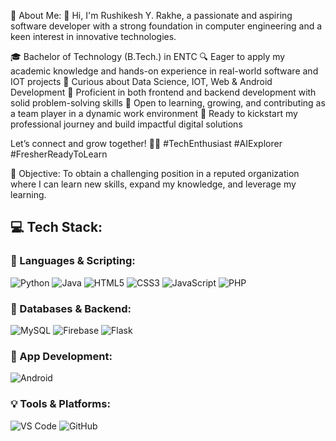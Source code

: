 💫 About Me:
👋 Hi, I'm Rushikesh Y. Rakhe, a passionate and aspiring software developer with a strong foundation in computer engineering and a keen interest in innovative technologies.

🎓 Bachelor of Technology (B.Tech.) in ENTC
🔍 Eager to apply my academic knowledge and hands-on experience in real-world software and IOT projects
🧠 Curious about Data Science, IOT, Web & Android Development
💼 Proficient in both frontend and backend development with solid problem-solving skills
🤝 Open to learning, growing, and contributing as a team player in a dynamic work environment
🚀 Ready to kickstart my professional journey and build impactful digital solutions

Let’s connect and grow together! 💼✨
#TechEnthusiast #AIExplorer #FresherReadyToLearn

💼 Objective:
To obtain a challenging position in a reputed organization where I can learn new skills, expand my knowledge, and leverage my learning.

## 💻 Tech Stack:

### 🚀 Languages & Scripting:
![Python](https://img.shields.io/badge/python-3670A0?style=for-the-badge&logo=python&logoColor=ffdd54)
![Java](https://img.shields.io/badge/java-%23ED8B00.svg?style=for-the-badge&logo=openjdk&logoColor=white)
![HTML5](https://img.shields.io/badge/html5-%23E34F26.svg?style=for-the-badge&logo=html5&logoColor=white)
![CSS3](https://img.shields.io/badge/css3-%231572B6.svg?style=for-the-badge&logo=css3&logoColor=white)
![JavaScript](https://img.shields.io/badge/javascript-%23323330.svg?style=for-the-badge&logo=javascript&logoColor=%23F7DF1E)
![PHP](https://img.shields.io/badge/php-%23777BB4.svg?style=for-the-badge&logo=php&logoColor=white)

### 🧩 Databases & Backend:
![MySQL](https://img.shields.io/badge/mysql-%2300000f.svg?style=for-the-badge&logo=mysql&logoColor=white)
![Firebase](https://img.shields.io/badge/firebase-%23039BE5.svg?style=for-the-badge&logo=firebase)
![Flask](https://img.shields.io/badge/flask-%23000.svg?style=for-the-badge&logo=flask&logoColor=white)

### 📱 App Development:
![Android](https://img.shields.io/badge/android-%233DDC84.svg?style=for-the-badge&logo=android&logoColor=white)

### 💡 Tools & Platforms:
![VS Code](https://img.shields.io/badge/VS%20Code-%23007ACC.svg?style=for-the-badge&logo=visual-studio-code&logoColor=white)
![GitHub](https://img.shields.io/badge/github-%23121011.svg?style=for-the-badge&logo=github&logoColor=white)

